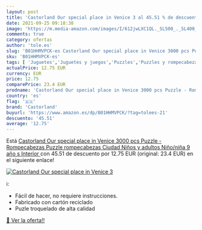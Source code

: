 ```yaml
---
layout: post
title: 'Castorland Our special place in Venice 3 al 45.51 % de descuento'
date: 2021-09-25 09:18:38
image: 'https://m.media-amazon.com/images/I/612jwLXC1QL._SL500_._SL400_.jpg'
comments: true
category: ofertas
author: 'tole.es'
slug: 'B01HHMVPCK-es Castorland Our special place in Venice 3000 pcs Puzzle -...'
sku: 'B01HHMVPCK-es'
tags: [ 'Juguetes','Juguetes y juegos','Puzzles','Puzzles y rompecabezas','castorland','puzzle','rompecabezas', ]
actualPrice: 12.75 EUR
currency: EUR
price: 12.75
comparePrice: 23.4 EUR
prodname: 'Castorland Our special place in Venice 3000 pcs Puzzle - Rompecabezas  Puzzle rompecabezas  Ciudad  Niños y adultos  Niño/niña  9 año s   Interior '
country: 'es'
flag: '🇪🇸'
brand: 'Castorland'
buyurl: 'https://www.amazon.es/dp/B01HHMVPCK/?tag=tolees-21'
descuento: '45.51'
average: '12.75'
---
```


Está [Castorland Our special place in Venice 3000 pcs Puzzle - Rompecabezas  Puzzle rompecabezas  Ciudad  Niños y adultos  Niño/niña  9 año s   Interior ](https://www.amazon.es/dp/B01HHMVPCK/?tag=tolees-21) con 45.51 de descuento por 12.75 EUR (original: 23.4 EUR) en el siguiente enlace!

[![Castorland Our special place in Venice 3](https://m.media-amazon.com/images/I/612jwLXC1QL._SL500_._SL400_.jpg)](https://www.amazon.es/dp/B01HHMVPCK/?tag=tolees-21)

ℹ️:

- Fácil de hacer, no requiere instrucciones.
- Fabricado con cartón reciclado
- Puzle troquelado de alta calidad

[🛒 Ver la oferta!!](https://www.amazon.es/dp/B01HHMVPCK/?tag=tolees-21)
